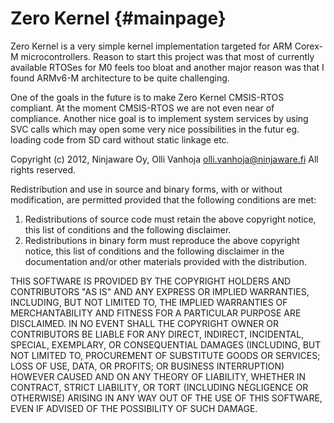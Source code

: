 Zero Kernel    {#mainpage}
===========

Zero Kernel is a very simple kernel implementation targeted for ARM
Corex-M microcontrollers. Reason to start this project was that most of
currently available RTOSes for M0 feels too bloat and another major reason
was that I found ARMv6-M architecture to be quite challenging.

One of the goals in the future is to make Zero Kernel CMSIS-RTOS compliant.
At the moment CMSIS-RTOS we are not even near of compliance. Another nice
goal is to implement system services by using SVC calls which may open
some very nice possibilities in the futur eg. loading code from SD
card without static linkage etc.

Copyright (c) 2012, Ninjaware Oy, Olli Vanhoja <olli.vanhoja@ninjaware.fi>
All rights reserved.

Redistribution and use in source and binary forms, with or without
modification, are permitted provided that the following conditions are met: 

1. Redistributions of source code must retain the above copyright notice, this
   list of conditions and the following disclaimer. 
2. Redistributions in binary form must reproduce the above copyright notice,
   this list of conditions and the following disclaimer in the documentation
   and/or other materials provided with the distribution. 

THIS SOFTWARE IS PROVIDED BY THE COPYRIGHT HOLDERS AND CONTRIBUTORS "AS IS" AND
ANY EXPRESS OR IMPLIED WARRANTIES, INCLUDING, BUT NOT LIMITED TO, THE IMPLIED
WARRANTIES OF MERCHANTABILITY AND FITNESS FOR A PARTICULAR PURPOSE ARE
DISCLAIMED. IN NO EVENT SHALL THE COPYRIGHT OWNER OR CONTRIBUTORS BE LIABLE FOR
ANY DIRECT, INDIRECT, INCIDENTAL, SPECIAL, EXEMPLARY, OR CONSEQUENTIAL DAMAGES
(INCLUDING, BUT NOT LIMITED TO, PROCUREMENT OF SUBSTITUTE GOODS OR SERVICES;
LOSS OF USE, DATA, OR PROFITS; OR BUSINESS INTERRUPTION) HOWEVER CAUSED AND
ON ANY THEORY OF LIABILITY, WHETHER IN CONTRACT, STRICT LIABILITY, OR TORT
(INCLUDING NEGLIGENCE OR OTHERWISE) ARISING IN ANY WAY OUT OF THE USE OF THIS
SOFTWARE, EVEN IF ADVISED OF THE POSSIBILITY OF SUCH DAMAGE.
